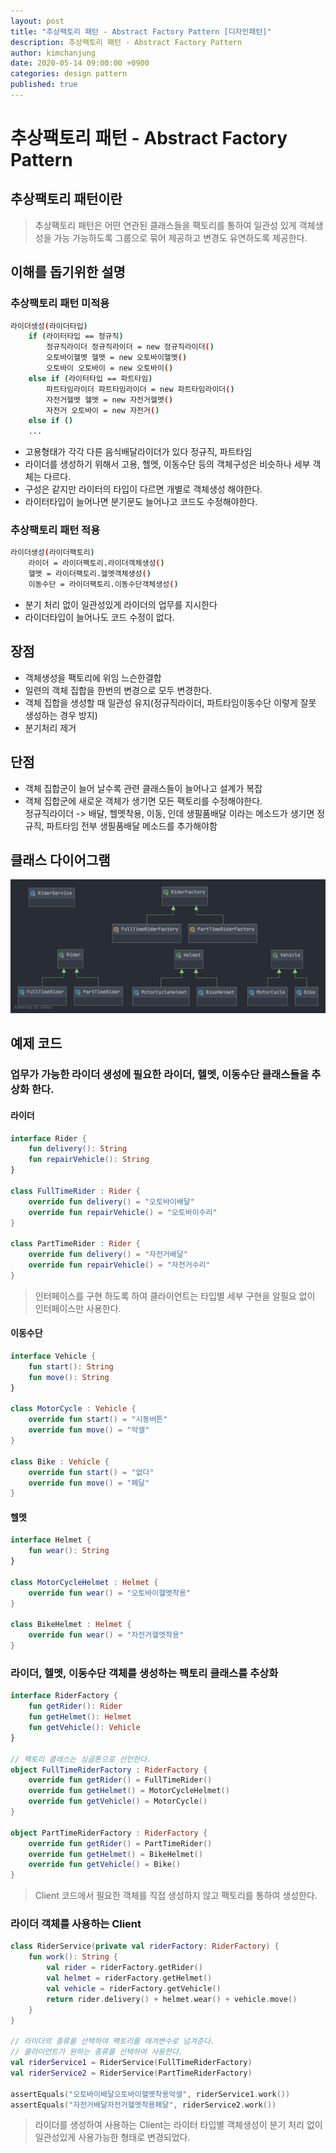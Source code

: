 ```yaml
---
layout: post
title: "추상팩토리 패턴 - Abstract Factory Pattern [디자인패턴]"
description: 추상팩토리 패턴 - Abstract Factory Pattern
author: kimchanjung
date: 2020-05-14 09:00:00 +0900
categories: design pattern
published: true
---
```


# 추상팩토리 패턴 - Abstract Factory Pattern

## 추상팩토리 패턴이란
> 추상팩토리 패턴은 어떤 연관된 클래스들을 팩토리를 통하여 일관성 있게 객체생성을 가능 가능하도록 그룹으로 묶어 제공하고 변경도 유연하도록 제공한다.

## 이해를 돕기위한 설명
### 추상팩토리 패턴 미적용 
```bash
라이더생성(라이더타입)
    if (라이터타입 == 정규직)
        정규직라이더 정규직라이더 = new 정규직라이더()
        오토바이헬멧 헬멧 = new 오토바이헬멧()
        오토바이 오토바이 = new 오토바이()
    else if (라이터타입 == 파트타임)
        파트타임라이더 파트타임라이더 = new 파트타임라이더()
        자전거헬멧 헬멧 = new 자전거헬멧()
        자전거 오토바이 = new 자전거()
    else if ()
    ...
```  

- 고용형태가 각각 다른 음식배달라이더가 있다 정규직, 파트타임
- 라이더를 생성하기 위해서 고용, 헬멧, 이동수단 등의 객체구성은 비슷하나 세부 객체는 다르다.
- 구성은 같지만 라이터의 타입이 다르면 개별로 객체생성 해야한다.
- 라이터타입이 늘어나면 분기문도 늘어나고 코드도 수정해야한다.  

### 추상팩토리 패턴 적용
```bash
라이더생성(라이더팩토리)
    라이더 = 라이더팩토리.라이더객체생성()
    헬멧 = 라이더팩토리.헬멧객체생성()
    이동수단 = 라이더팩토리.이동수단객체생성()
```  

- 분기 처리 없이 일관성있게 라이더의 업무를 지시한다
- 라이더타입이 늘어나도 코드 수정이 없다.

## 장점
- 객체생성을 팩토리에 위임 느슨한결합
- 일련의 객체 집합을 한번의 변경으로 모두 변경한다.
- 객체 집합을 생성할 때 일관성 유지(정규직라이더, 파트타임이동수단 이렇게 잘못 생성하는 경우 방지)
- 분기처리 제거
 
 
## 단점
- 객체 집합군이 늘어 날수록 관련 클래스들이 늘어나고 설계가 복잡
- 객체 집합군에 새로운 객체가 생기면 모든 팩토리를 수정해야한다.  
  정규직라이더 -> 배달, 헬멧착용, 이동, 인데 생필품배달 이라는 메소드가 생기면 
  정규직, 파트타임 전부 생필품배달 메소드를 추가해야함 

## 클래스 다이어그램
![class-diagram](/post-img/design-pattern/abstract-pattern-class-diagram.png)
## 예제 코드

### 업무가 가능한 라이더 생성에 필요한 라이더, 헬멧, 이동수단 클래스들을 추상화 한다.
#### 라이더
```kotlin
interface Rider {
    fun delivery(): String
    fun repairVehicle(): String
}

class FullTimeRider : Rider {
    override fun delivery() = "오토바이배달"
    override fun repairVehicle() = "오토바이수리"
}

class PartTimeRider : Rider {
    override fun delivery() = "자전거배달"
    override fun repairVehicle() = "자전거수리"
}
```
> 인터페이스를 구현 하도록 하여 클라이언트는 타입별 세부 구현을 알필요 없이 인터페이스만 사용한다.

#### 이동수단
```kotlin
interface Vehicle {
    fun start(): String
    fun move(): String
}

class MotorCycle : Vehicle {
    override fun start() = "시동버튼"
    override fun move() = "악셀"
}

class Bike : Vehicle {
    override fun start() = "없다"
    override fun move() = "페달"
}
```

#### 헬멧 
```kotlin
interface Helmet {
    fun wear(): String
}

class MotorCycleHelmet : Helmet {
    override fun wear() = "오토바이헬멧착용"
}

class BikeHelmet : Helmet {
    override fun wear() = "자전거헬멧착용"
}
```

### 라이더, 헬멧, 이동수단 객체를 생성하는 팩토리 클래스를 추상화

```kotlin
interface RiderFactory {
    fun getRider(): Rider
    fun getHelmet(): Helmet
    fun getVehicle(): Vehicle
}

// 팩토리 클래스는 싱글톤으로 선언한다.
object FullTimeRiderFactory : RiderFactory {
    override fun getRider() = FullTimeRider()
    override fun getHelmet() = MotorCycleHelmet()
    override fun getVehicle() = MotorCycle()
}

object PartTimeRiderFactory : RiderFactory {
    override fun getRider() = PartTimeRider()
    override fun getHelmet() = BikeHelmet()
    override fun getVehicle() = Bike()
}
```
> Client 코드에서 필요한 객체를 직접 생성하지 않고 팩토리를 통하여 생성한다.

### 라이더 객체를 사용하는 Client
```kotlin
class RiderService(private val riderFactory: RiderFactory) {
    fun work(): String {
        val rider = riderFactory.getRider()
        val helmet = riderFactory.getHelmet()
        val vehicle = riderFactory.getVehicle()
        return rider.delivery() + helmet.wear() + vehicle.move()
    }
}

// 라이더의 종류를 선택하여 팩토리를 매겨변수로 넘겨준다.
// 클라이언트가 원하는 종류를 선택하여 사용한다.
val riderService1 = RiderService(FullTimeRiderFactory)
val riderService2 = RiderService(PartTimeRiderFactory)

assertEquals("오토바이배달오토바이헬멧착용악셀", riderService1.work())
assertEquals("자전거배달자전거헬멧착용페달", riderService2.work())
```

> 라이더를 생성하여 사용하는 Client는 라이터 타입별 객체생성이 분기 처리 없이 일관성있게 사용가능한 형태로 변경되었다.